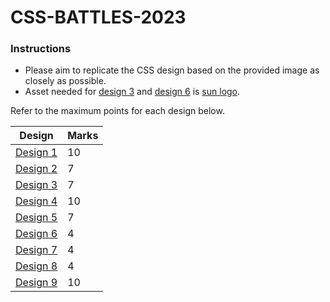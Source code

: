 # CSS-BATTLES-2023

### Instructions
- Please aim to replicate the CSS design based on the provided image as closely as possible.
- Asset needed for [design 3](./d3.jpg) and [design 6](./d6.jpg) is [sun logo](./sun.png).
  

Refer to the maximum points for each design below.

|Design| Marks |
|--|--|
| [Design 1](./d1.jpg) | 10 |
|[Design 2](./d2.jpg)|7|
|[Design 3](./d3.jpg)  | 7 |
|[Design 4](./d4.jpg)  | 10 |
|[Design 5](./d5.jpg)  | 7 |
| [Design 6](./d6.jpg) | 4 |
| [Design 7](./d7.jpg) | 4 |
| [Design 8](./d8.jpg) | 4 |
| [Design 9](./d9.jpg) | 10 |





